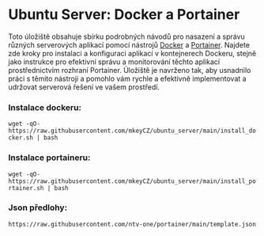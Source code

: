 # Ubuntu Server: Docker a Portainer

Toto úložiště obsahuje sbírku podrobných návodů pro nasazení a správu různých serverových aplikací pomocí nástrojů [Docker](https://www.docker.com/) a [Portainer](https://www.portainer.io/). Najdete zde kroky pro instalaci a konfiguraci aplikací v kontejnerech Dockeru, stejně jako instrukce pro efektivní správu a monitorování těchto aplikací prostřednictvím rozhraní Portainer. Úložiště je navrženo tak, aby usnadnilo práci s těmito nástroji a pomohlo vám rychle a efektivně implementovat a udržovat serverová řešení ve vašem prostředí.

### Instalace dockeru:
`wget -qO- https://raw.githubusercontent.com/mkeyCZ/ubuntu_server/main/install_docker.sh | bash`

### Instalace portaineru:
`wget -qO- https://raw.githubusercontent.com/mkeyCZ/ubuntu_server/main/install_portainer.sh | bash`

### Json předlohy:
`https://raw.githubusercontent.com/ntv-one/portainer/main/template.json`
